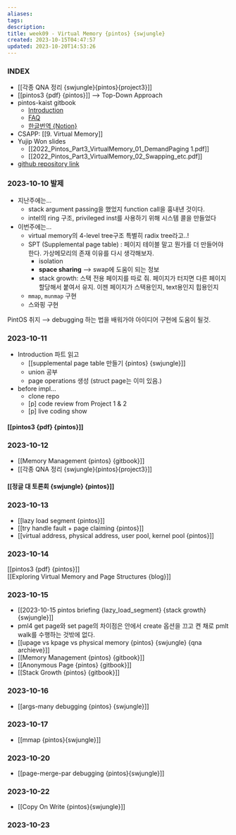 ```yaml
---
aliases: 
tags: 
description:
title: week09 - Virtual Memory {pintos} {swjungle}
created: 2023-10-15T04:47:57
updated: 2023-10-20T14:53:26
---
```


### INDEX

- [[각종 QNA 정리 {swjungle}{pintos}{project3}]]
- [[pintos3 {pdf} {pintos}]] ⟶ Top-Down Approach
- pintos-kaist gitbook
	- [Introduction](https://casys-kaist.github.io/pintos-kaist/project3/introduction.html)
	- [FAQ](https://casys-kaist.github.io/pintos-kaist/project3/FAQ.html)
	- [한글번역 {Notion}](https://www.notion.so/PROJECT-3-VIRTUAL-MEMORY-d16fc8d04f4d4829b7e25691a235901c)
- CSAPP: [[9. Virtual Memory]]
- Yujip Won slides
	- [[2022_Pintos_Part3_VirtualMemory_01_DemandPaging 1.pdf]]
	- [[2022_Pintos_Part3_VirtualMemory_02_Swapping_etc.pdf]]
- [github repository link](https://github.com/ChoiWheatley/swjungle-week07-09)

### 2023-10-10 발제

- 지난주에는...
	- stack argument passing을 했었지 function call을 흉내낸 것이다.
	- intel의 ring 구조, privileged inst를 사용하기 위해 시스템 콜을 만들었다
- 이번주에는...
	- virtual memory의 4-level tree구조 특별히 radix tree라고..!
	- SPT (Supplemental page table) : 페이지 테이블 말고 뭔가를 더 만들어야 한다. 가상메모리의 존재 이유를 다시 생각해보자.
		- isolation
		- **space sharing** ⟶ swap에 도움이 되는 정보
		- stack growth: 스택 전용 페이지를 따로 줘. 페이지가 터지면 다른 페이지 할당해서 붙여서 유지. 이젠 페이지가 스택용인지, text용인지 힙용인지
	- `mmap`, `munmap` 구현
	- 스와핑 구현

PintOS 취지 ⟶ debugging 하는 법을 배워가야 아이디어 구현에 도움이 될것.

### 2023-10-11

- Introduction 파트 읽고
	- [[supplemental page table 만들기 {pintos} {swjungle}]]
	- union 공부
	- page operations 생성 (struct page는 이미 있음.)
- before impl...
	- clone repo
	- [p] code review from Project 1 & 2
	- [p] live coding show

#### [[pintos3 {pdf} {pintos}]]

### 2023-10-12

- [[Memory Management {pintos} {gitbook}]]
- [[각종 QNA 정리 {swjungle}{pintos}{project3}]]

#### [[정글 대 토론회 {swjungle} {pintos}]]

### 2023-10-13

- [[lazy load segment {pintos}]]
- [[try handle fault + page claiming {pintos}]]
- [[virtual address, physical address, user pool, kernel pool {pintos}]]

### 2023-10-14

[[pintos3 {pdf} {pintos}]]  
[[Exploring Virtual Memory and Page Structures {blog}]]

### 2023-10-15

- [[2023-10-15 pintos briefing {lazy_load_segment} {stack growth} {swjungle}]]
- pml4 get page와 set page의 차이점은 안에서 create 옵션을 끄고 켠 채로 pmlt walk를 수행하는 것밖에 없다.
- [[upage vs kpage vs physical memory {pintos} {swjungle} {qna archieve}]]
- [[Memory Management {pintos} {gitbook}]]
- [[Anonymous Page {pintos} {gitbook}]]
- [[Stack Growth {pintos} {gitbook}]]

### 2023-10-16

- [[args-many debugging {pintos} {swjungle}]]

### 2023-10-17

- [[mmap {pintos}{swjungle}]]

### 2023-10-20

- [[page-merge-par debugging {pintos}{swjungle}]]

### 2023-10-22

- [[Copy On Write {pintos}{swjungle}]]

### 2023-10-23
